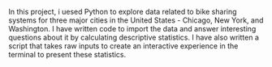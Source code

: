 In this project, i uesed Python to explore data related to bike sharing systems for three major cities in the United States - Chicago, New York, and Washington. I have written code to import the data and answer interesting questions about it by calculating descriptive statistics. I have also written a script that takes raw inputs to create an interactive experience in the terminal to present these statistics.
